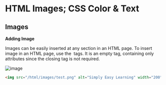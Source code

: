 # HTML Images; CSS Color & Text

## Images

**Adding Image**

Images can be easily inserted at any section in an HTML page. To insert image in an HTML page, use the <img> tags. It is an empty tag, containing only attributes since the closing tag is not required.

![image](https://www.tutorialspoint.com/assets/questions/images/167928-1516185173.jpg)

```html
<img src="/html/images/test.png" alt="Simply Easy Learning" width="200" height="80">
 ```

 